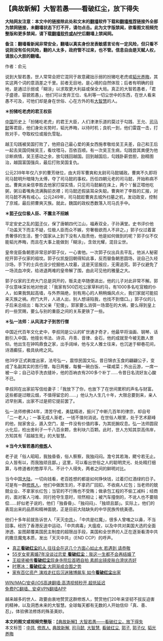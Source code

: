  <h2>【典故新解】大智若愚——看破红尘，放下得失</h2> <p class="notice"><b>大陆网友注意：本文中的链接除此处和文末的<a href="https://github.com/bannedbook/fanqiang" >翻墙</a>软件下载和<a href="https://github.com/killgcd/justmysocks/blob/master/README.md">翻墙推荐</a>链接外全部为禁网链接，未翻墙状态下打不开，请勿点击。此为文字版禁闻，欲看图文视频完整版和更多禁闻，请下载<a href="https://github.com/bannedbook/fanqiang">翻墙软件或APP</a>后翻墙上禁闻网。</p><p>备注：翻墙看新闻非常安全，翻墙以真实身份发表敏感言论有一定风险，但只看不说则没有任何风险，翻的人太多，政府管不过来，也不管。信息自由是天赋人权，请放心大胆的翻墙。</b></p>  <div class="entry"> <p></p> <p>作者：俞元</p> <p>说到大智若愚，世人常常会把它混同于故意藏拙示弱的扮猪吃老虎或<a href="https://www.bannedbook.org/bnews/tag/%E9%9F%AC%E5%85%89%E5%85%BB%E6%99%A6/" class="st_tag internal_tag" rel="tag" title="标签 韬光养晦 下的日志">韬光养晦</a>，其实这两个词的意涵差之千里。前者无目地，是心境的自然体现；后者有明确的目地，是通过示弱或「糊涂」以求取更大利益或保全大局。真正的大智若愚者，「君子盛德，容貌若愚」，他们可以舍弃王位、名利等一切尘世中的东西，在世人看来愚不可及，可他们却是身在世俗、心在方外的有<a href="https://www.bannedbook.org/bnews/tag/%e5%a4%a7%e6%99%ba%e6%85%a7/" class="st_tag internal_tag" rel="tag" title="标签 大智慧 下的日志">大智慧</a>的人。</p> <p><b>＊扮猪吃老虎的君王权臣</b></p> <p><span class='wp_keywordlink_affiliate'><a href="https://www.bannedbook.org/" title="中国" target="_blank">中国</a></span>历史上「扮猪吃老虎」的君王大臣，人们津津乐道的莫过于勾践、王允、<a href="https://www.bannedbook.org/bnews/tag/%E5%8F%B8%E9%A9%AC%E6%87%BF/" class="st_tag internal_tag" rel="tag" title="标签 司马懿 下的日志">司马懿</a>等君臣，他们身处劣势时，韬光养晦，以待时机；良机一到，他们雷霆一击，打败对手，夺取权位或报仇雪耻。</p>  <p>越王勾践被吴国打败了，他把自己最心爱的美女西施孝敬给吴王夫差，自己和王后一起去吴国伺候吴王，看坟喂马，百依百顺。有一次吴王生病，勾践尝其粪便为他诊断病情，吴王感动之余，放勾践回越国。回到越国后，勾践卧薪尝胆，励精图治，越国富国强兵，最后打败吴国复仇。</p> <p>公元239年年仅八岁的曹芳继位，由大将军曹爽和太尉司马懿辅政。曹爽不久即将司马懿明升暗降为太傅，夺了司马懿的事权。历任四朝元老的司马懿，开始称病不出。曹爽派亲信李胜去他家打探实情，只见司马懿躺在床上，两个丫鬟正喂他吃粥，粥沿着嘴角流满胸前衣襟；司马懿还假装耳朵失聪。曹爽听了李胜的汇报，对司马懿不再有戒心。公元249年，司马懿趁曹爽去城外扫墓之机，发动政变，控制了京城，最后把曹爽灭族。就此，魏国的政权悉数落入司马氏手中。</p> <p><b>＊</b><b><a href="https://www.bannedbook.org/bnews/tag/%e9%83%ad%e5%ad%90%e4%bb%aa/" class="st_tag internal_tag" rel="tag" title="标签 郭子仪 下的日志">郭子仪</a></b><b>位极人臣</b><b>、不震主不招嫉</b></p> <p>平定安史之乱的<a href="https://www.bannedbook.org/bnews/tag/%E9%83%AD%E5%AD%90/" class="st_tag internal_tag" rel="tag" title="标签 郭子 下的日志">郭子</a>仪，保了唐朝四代江山，福寿双全，子孙满堂。史书评价他「功盖天下而主不疑，位极人臣而众不嫉，穷奢极欲而人不非之。」郭子仪过着富贵奢侈的生活，整个国家从上到下没有人指责他，他是如何做到的呢？郭子仪不仅能韬光养晦，而且在大事上能做到「糊涂」，含敛光耀，混目尘世。</p> <p>皇帝宠臣鱼朝恩非常忌妒郭子仪，一心害他。一次郭子仪出兵去平乱，他派人秘密挖开郭子仪家的祖坟。郭子仪凯旋回朝得知此事，反而替鱼朝恩圆场，说自己久经沙场，手下的士兵也没少挖掘他人坟墓，这是天惩报应，无需追究。郭子仪避免了一场流血冲突，给进退两难的皇帝解了围，由此可见他的雅量之大。</p>  <p>郭子仪家的王府大门总是洞开的，贩夫走卒随便进出，他的儿子对此非常不解。郭子仪意味深长地对他说：「我家有500匹吃公家草料的马，有1000多名吃官粮的仆人，如果我筑起高墙，与外界隔绝，别有用心的人稍稍煽风点火，我们家就可能招来灭族之祸。府门大开，人进人出，别人想诬陷我，也找不到借口。」郭子仪的儿子后来总结出：每次父亲「犯傻」，郭家要么消弭一场潜在的大祸，要么得到皇上的一些赏赐，要么与别的重臣之间的关系更铁了一些。</p> <p><b>＊弘一法师：从风流才子到苦行僧</b></p> <p>中国近代百年文化史中，李叔同是公认的旷世通才奇才，他最早将油画、钢琴、话剧引入中国，他擅长书法、诗词、丹青、音律、金石，他的成就至今被无数人景仰。他出生在钟鸣鼎食之家，出手阔绰，他与文人雅士往来，也沉迷于柳巷花间，诗酒癫狂，极具纨绔之风。</p> <p>他39岁正式剃度出家，法号弘一，震惊民国文坛。昔日锦衣玉食的翩翩公子，变成了名副其实的苦行僧，每日两餐，每餐一碗白饭、一碟咸菜；外出云游，一席一被一伞；自己动手洗衣缝补，他的百衲衣有200多个补丁……令昔日名流好友心酸不已。</p> <p>李叔同在出家前写信给妻子：「我放下了你，也放下了在世间累积的声名与财富。这些都是过眼云烟，不值得留恋的……」他认为人生几十年，大限总要到来，亲人迟早别离，出家不过是把它提前罢了。 </p>  <p>弘一法师修佛24年，清苦守戒，勇猛精进，振兴了中断几百年的律宗，却自号「二一老人」：一事无成人渐老，一钱不值何消说。在世俗人眼里，处于艺术巅峰的他，抛家舍业，遁入空门，是一件没有价值的事，为其扼腕叹息。弘一法师圆寂火化后，检出舍利子一千八百余颗，舍利块六百颗。此时，世人方知其崇高伟岸，方知其有「超越生死」的大智慧。</p> <p><b>＊当今大智若愚的<span class='wp_keywordlink'><a href="https://www.qi-gong.me/" title="气功修炼网" target="_blank">修炼</a></span>人</b></p> <p>老子说「俗人昭昭，我独昏昏，俗人察察，我独闷闷。澹兮其若海，飂兮若无止。众人皆有以，而我独顽且鄙。」这里，可以看出世俗之人的聪明灵光、处处精打细算，与修道者的憨厚平凡、不计个人得失，两者之间的鲜明对比。</p> <p>当今中国<span class='wp_keywordlink_affiliate'><a href="https://www.bannedbook.org/" title="大陆" target="_blank">大陆</a></span>，一切向钱看，老百姓想的都是如何挣快钱，过着灯红酒绿的日子。可是有一群<a href="https://www.bannedbook.org/bnews/tag/%E4%BF%AE%E7%82%BC%E4%BA%BA/" class="st_tag internal_tag" rel="tag" title="标签 修炼人 下的日志">修炼人</a>，他们中做医生的，不拿药厂回扣，不收病人红包；当老师的兢兢业业、不拿家长红包；当官的不行贿也不受贿；做承包工程的不偷工减料；经商的，面对客人刁难、同行抢夺生意时，坦然相让；被汽车撞倒的，不讹人也不要赔偿……好似老子说的，他们「独昏昏」、「独闷闷」、「独顽且鄙」。实际上，他们的表现出来的品质和精神面貌，正是目前大陆缺失的中华民族传统美德。</p> <p>他们十多年前就告诉世人「天灭<a href="https://www.bannedbook.org/bnews/tag/%e4%b8%ad%e5%85%b1/" class="st_tag internal_tag" rel="tag" title="标签 中共 下的日志">中共</a>」、「中共是红魔」，很多人曾嗤之以鼻，不当回事。经历了香港反送中运动，「中共病毒」大瘟疫，以及中共对美国大选的全面渗透、妄图颠覆美国民主制度的超限战手段，美国和全世界的人正在逐渐看清中共的撒旦魔鬼本质，发出「天灭中共」（END CCP）的呼声。</p>  <ul class='op-related-articles' title='相关阅读'> <li><a href='https://www.bannedbook.org/bnews/funmedia/20200519/1330887.html' target='_blank'>真正<b>看破红尘</b>的人 往往会在这几个方面心如止水 若遇到 请恭敬</a></li> <li><a href='https://www.bannedbook.org/bnews/yule/20200222/1281324.html' target='_blank'>55岁女星离婚7年没谈过恋爱 <b>看破红尘</b>：我这一生都不会再结婚了</a></li> <li><a href='https://www.bannedbook.org/bnews/yule/20190317/1098510.html' target='_blank'>王祖贤被传<b>看破红尘</b>现身寺院后首晒自拍 素颜出镜皮肤白滑状态好</a></li> <li><a href='https://www.bannedbook.org/bnews/comments/20181014/1012303.html' target='_blank'>时寒冰：<b>看破红尘</b>  大网渐成合围之势</a></li> <li><a href='https://www.bannedbook.org/bnews/yule/20180511/940809.html' target='_blank'>家有百亿资产 演戏走红后沉迷赌博飙车 如今<b>看破红尘</b>出家</a></li> </ul> <p class="texttj"> <a href="https://github.com/bannedbook/fanqiang/wiki/V2ray%E6%9C%BA%E5%9C%BA" target="_blank">WIN/MAC/安卓/iOS高速翻墙:高清视频秒开,超低延迟</a><br/> <a href="https://github.com/bannedbook/fanqiang/wiki/%E7%A6%81%E9%97%BB%E7%BD%91%E5%AE%89%E5%8D%93%E7%BF%BB%E5%A2%99%E6%96%B0%E9%97%BBAPP" target="_blank">免费PC翻墙、安卓VPN翻墙APP</a></p><p>越来越多的世人、政要由衷地赞赏这群修炼人，赞赏他们20年来坚韧不拔反迫害的精神，以及洞悉未来的大智慧。全球每天都有无数的人开始信仰「真、善、忍」，体验佛法修炼的殊圣美妙。</p><a name='sharetosocial'></a>       <div><b>本文的图文或视频完整版</b>：<a href='https://www.bannedbook.org/bnews/comments/20201217/1449706.html'>【典故新解】大智若愚——看破红尘，放下得失</a></div>  </div><!--END ENTRY--> <div class="postfooter"> <div>本文标签：<a href="https://www.bannedbook.org/bnews/tag/%e4%b8%ad%e5%85%b1/" rel="tag">中共</a>, <a href="https://www.bannedbook.org/bnews/tag/%E4%BF%AE%E7%82%BC%E4%BA%BA/" rel="tag">修炼人</a>, <a href="https://www.bannedbook.org/bnews/tag/%e5%85%b8%e6%95%85%e6%96%b0%e8%a7%a3/" rel="tag">典故新解</a>, <a href="https://www.bannedbook.org/bnews/tag/%E5%8F%B8%E9%A9%AC%E6%87%BF/" rel="tag">司马懿</a>, <a href="https://www.bannedbook.org/bnews/tag/%e5%a4%a7%e6%99%ba%e6%85%a7/" rel="tag">大智慧</a>, <a href="https://www.bannedbook.org/bnews/tag/%e7%9c%8b%e7%a0%b4%e7%ba%a2%e5%b0%98/" rel="tag">看破红尘</a>, <a href="https://www.bannedbook.org/bnews/tag/%E9%83%AD%E5%AD%90/" rel="tag">郭子</a>, <a href="https://www.bannedbook.org/bnews/tag/%e9%83%ad%e5%ad%90%e4%bb%aa/" rel="tag">郭子仪</a>, <a href="https://www.bannedbook.org/bnews/tag/%E9%9F%AC%E5%85%89%E5%85%BB%E6%99%A6/" rel="tag">韬光养晦</a></div>  </div><!--END POSTFOOTER--> 